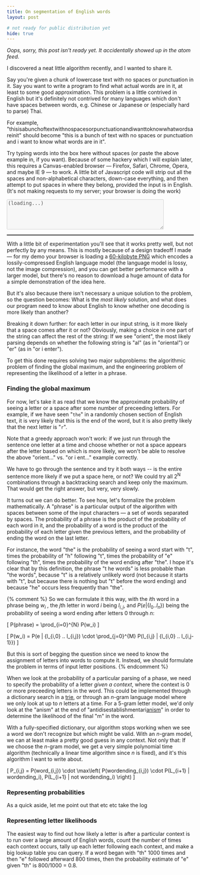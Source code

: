 ```yaml
---
title: On segmentation of English words
layout: post

# not ready for public distribution yet
hide: true
---
```

<script src="/js/wordseg.js">
</script>

*Oops, sorry, this post isn't ready yet.  It accidentally showed up in the atom feed.*

I discovered a neat little algorithm recently, and I wanted to share it.

Say you're given a chunk of lowercase text with no spaces or punctuation in it.
Say you want to write a program to find what actual words are in it, at least
to some good approximation.  This problem is a little contrived in English but
it's definitely not contrived for many languages which don't have spaces
between words, e.g. Chinese or Japanese or (especially hard to parse) Thai.

For example,
"thisisabunchoftextwithnospacesorpunctuationandiwanttoknowwhatwordsareinit"
should become "this is a bunch of text with no spaces or punctuation and i want
to know what words are in it".

Try typing words into the box here without spaces (or paste the above example
in, if you want).  Because of some hackery which I will explain later, this
requires a Canvas-enabled browser &mdash; Firefox, Safari, Chrome, Opera, and
maybe IE 9 &mdash; to work.  A little bit of Javascript code will strip out all
the spaces and non-alphabetical characters, down-case everything, and then
attempt to put spaces in where they belong, provided the input is in English.
(It's not making requests to my server; your browser is doing the work)

<textarea type="text" cols="50" rows="5" id="i" onkeyup="kp();" disabled="true">(loading...)</textarea>
<pre style="border: solid 1px" id="o">
</pre>

With a little bit of experimentation you'll see that it works pretty well, but
not perfectly by any means.  This is mostly because of a design tradeoff I made
&mdash; for my demo your browser is loading a <a
href="/img/langmodel.png">60-kilobyte PNG</a> which encodes a
lossily-compressed English language model (the language model is lossy, not the
image compression), and you can get better performance with a larger model, but
there's no reason to download a huge amount of data for a simple demonstration
of the idea here.

But it's also because there isn't necessary a unique solution to the
problem, so the question becomes: What is the *most likely* solution, and
what does our program need to know about English to know whether one decoding
is more likely than another?

Breaking it down further: for each letter in our input string, is it more
likely that a space comes after it or not?  Obviously, making a choice in one
part of the string can affect the rest of the string: If we see "orient", the
most likely parsing depends on whether the following string is "al" (as in
"oriental") or "er" (as in "or i enter").

To get this done requires solving two major subproblems: the algorithmic
problem of finding the global maximum, and the engineering problem of
representing the likelihood of a letter in a phrase.

### Finding the global maximum

For now, let's take it as read that we know the approximate probability of
seeing a letter or a space after some number of preceeding letters.  For
example, if we have seen "`the`" in a randomly chosen section of English text,
it is very likely that this is the end of the word, but it is also pretty
likely that the next letter is "`r`".

Note that a greedy approach won't work: if we just run through the sentence one
letter at a time and choose whether or not a space appears after the letter
based on which is more likely, we won't be able to resolve the above "orient..."
vs. "or i ent..." example correctly.

We have to go through the sentence and try it both ways -- is the entire
sentence more likely if we put a space here, or not?  We could try all
2<sup>N</sup> combinations through a backtracking search and keep only the
maximum.  That would get the right answer, but very, very slowly.

It turns out we can do better.  To see how, let's formalize the problem
mathematically.  A "phrase" is a particular output of the algorithm with spaces
between some of the input characters &mdash; a set of words separated by
spaces.  The probability of a phrase is the product of the probability of each
word in it, and the probability of a word is the product of the probability of
each letter given the previous letters, and the probability of ending the word
on the last letter.

For instance, the word "the" is the probability of seeing a word start with
"t", times the probability of "h" following "t", times the probability of "e"
following "th", times the probability of the word ending after "the".  I hope
it's clear that by this definition, the phrase "t he words" is less probable
than "the words", because "t" is a relatively unlikely word (not because it
starts with "t", but because there is nothing but "t" before the word ending)
and because "he" occurs less frequently than "the".

{% comment %}
So we can formulate it this way, with the *i*th word in a phrase being $w_i$ ,
the *j*th letter in word *i* being $l_{i,j}$, and $P(e | \{l_0..l_n\})$ being
the probability of seeing a word ending after letters 0 through *n*:

\[
P(phrase) = \prod_{i=0}^{N} P(w_i)
\]

\[
P(w_i) = P(e | \{l_{i,0} .. l_{i,j}) \cdot \prod_{j=0}^{M} P(l_{i,j} | \{l_{i,0} .. l_{i,j-1}\})
\]

But this is sort of begging the question since we need to know the assignment
of letters into words to compute it.  Instead, we should formulate the problem
in terms of input letter positions.
{% endcomment %}

When we look at the probability of a particular parsing of a phase, we need to
specify the probability of a letter *given a context*, where the context is 0
or more preceeding letters in the word.  This could be implemented through a
dictionary search in a <a href="http://en.wikipedia.org/wiki/Trie">trie</a>, or
through an *n*-gram language model where we only look at up to *n* letters at a
time.  For a 5-gram letter model, we'd only look at the "anism" at the end of
"antidisestablishmentari<u>anism</u>" in order to determine the likelihood of
the final "m" in the word.

With a fully-specified dictionary, our algorithm stops working when we see a
word we don't recognize but which might be valid.  With an *n*-gram model, we
can at least make a pretty good guess in any context.  Not only that: If we
choose the *n*-gram model, we get a very simple polynomial time algorithm
(technically a linear time algorithm since *n* is fixed), and it's this
algorithm I want to write about.



\[
  P_{i,j} = P(word_{i,j}) \cdot \max\left( P(wordending_{i,j}) \cdot P(L_{i+1} | wordending_i), P(L_{i+1} | not wordending_i) \right)
\]

<canvas id="dpdiag" width="200" height="200">
</canvas>

### Representing probabilities

As a quick aside, let me point out that etc etc take the log

### Representing letter likelihoods

The easiest way to find out how likely a letter is after a particular context
is to run over a large amount of English words, count the number of times each
context occurs, tally up each letter following each context, and make a big
lookup table you can query.  If a word began with "th" 1000 times and then "e"
followed afterward 800 times, then the probability estimate of "e" given "th"
is 800/1000 = 0.8.

